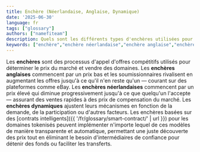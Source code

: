 ```yaml
---
title: Enchère (Néerlandaise, Anglaise, Dynamique)
date: '2025-06-30'
language: fr
tags: ["glossary"]
authors: ["namefiteam"]
description: Quels sont les différents types d'enchères utilisées pour la vente de domaines ?
keywords: ["enchère","enchère néerlandaise","enchère anglaise","enchère dynamique","découverte des prix","vente de domaines"]
---
```


Les **enchères** sont des processus d'appel d'offres compétitifs utilisés pour déterminer le prix du marché et vendre des domaines. Les **enchères anglaises** commencent par un prix bas et les soumissionnaires rivalisent en augmentant les offres jusqu'à ce qu'il n'en reste qu'un — courant sur des plateformes comme eBay. Les **enchères néerlandaises** commencent par un prix élevé qui diminue progressivement jusqu'à ce que quelqu'un l'accepte — assurant des ventes rapides à des prix de compensation du marché. Les **enchères dynamiques** ajustent leurs mécanismes en fonction de la demande, de la participation ou d'autres facteurs. Les enchères basées sur des [contrats intelligents]({{ '/fr/glossary/smart-contract/' | url }}) pour les domaines tokenisés peuvent implémenter n'importe lequel de ces modèles de manière transparente et automatique, permettant une juste découverte des prix tout en éliminant le besoin d'intermédiaires de confiance pour détenir des fonds ou faciliter les transferts.